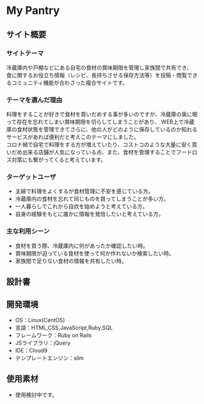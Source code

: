 # My Pantry

## サイト概要

### サイトテーマ
冷蔵庫内や戸棚などにある自宅の食材の賞味期限を管理し家族間で共有でき、
食に関するお役立ち情報（レシピ、長持ちさせる保存方法等）を投稿・閲覧できるコミュニティ機能が合わさった複合サイトです。

### テーマを選んだ理由
料理をすることが好きで食材を買いだめする事が多いのですが、冷蔵庫の奥に眠って存在を忘れてしまい賞味期限を切らしてしまうことがあり、
WEB上で冷蔵庫の食材状態を管理できてさらに、他の人がどのように保存しているのか知れるサービスがあれば便利だと考えこのテーマにしました。  
コロナ禍で自宅で料理をする方が増えていたり、コストコのような大量に安く買いだめ出来る店舗が人気になっている点、また、食材を管理することでフードロス対策にも繋がってくると考えています。

### ターゲットユーザ
- 主婦で料理をよくするが食材管理に不安を感じている方。
- 冷蔵庫内の食材を忘れて同じものを買ってしまうことが多い方。
- 一人暮らしでこれから自炊を始めようと考えている方。
- 自身の経験をもとに誰かに情報を発信したいと考えている方。

### 主な利用シーン
- 食材を買う際、冷蔵庫内に何があったか確認したい時。
- 賞味期限が迫っている食材を使って何か作れないか検索したい時。
- 家族間で足りない食材の情報を共有したい時。

## 設計書


## 開発環境
- OS：Linux(CentOS)
- 言語：HTML,CSS,JavaScript,Ruby,SQL
- フレームワーク：Ruby on Rails
- JSライブラリ：jQuery
- IDE：Cloud9
- テンプレートエンジン：slim

## 使用素材
- 使用検討中です。
